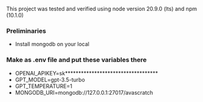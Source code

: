 This project was tested and verified using node version 20.9.0 (lts) and npm (10.1.0)

### Preliminaries

- Install mongodb on your local

### Make as .env file and put these variables there
- OPENAI_APIKEY=sk***********************************
- GPT_MODEL=gpt-3.5-turbo
- GPT_TEMPERATURE=1
- MONGODB_URI=mongodb://127.0.0.1:27017/avascratch